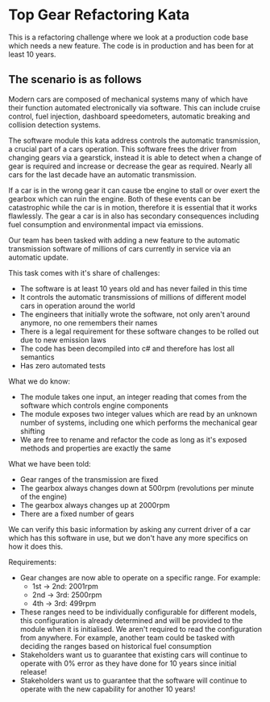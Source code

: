 Top Gear Refactoring Kata
=========================

This is a refactoring challenge where we look at a production code base which needs a new feature. The code is in production and has been for at least 10 years.

The scenario is as follows
----------------------------

Modern cars are composed of mechanical systems many of which have their function automated electronically via software. This can include cruise control, fuel injection, dashboard speedometers, automatic breaking and collision detection systems.

The software module this kata address controls the automatic transmission, a crucial part of a cars operation. This software frees the driver from changing gears via a gearstick, instead it is able to detect when a change of gear is required and increase or decrease the gear as required. Nearly all cars for the last decade have an automatic transmission.

If a car is in the wrong gear it can cause tbe engine to stall or over exert the gearbox which can ruin the engine. Both of these events can be catastrophic while the car is in motion, therefore it is essential that it works flawlessly. The gear a car is in also has secondary consequences including fuel consumption and environmental impact via emissions.

Our team has been tasked with adding a new feature to the automatic transmission software of millions of cars currently in service via an automatic update.  
  
This task comes with it's share of challenges:
* The software is at least 10 years old and has never failed in this time
* It controls the automatic transmissions of millions of different model cars in operation around the world
* The engineers that initially wrote the software, not only aren't around anymore, no one remembers their names
* There is a legal requirement for these software changes to be rolled out due to new emission laws
* The code has been decompiled into c# and therefore has lost all semantics
* Has zero automated tests

What we do know:
* The module takes one input, an integer reading that comes from the software which controls engine components
* The module exposes two integer values which are read by an unknown number of systems, including one which performs the mechanical gear shifting
* We are free to rename and refactor the code as long as it's exposed methods and properties are exactly the same

What we have been told:
* Gear ranges of the transmission are fixed
* The gearbox always changes down at 500rpm (revolutions per minute of the engine)
* The gearbox always changes up at 2000rpm
* There are a fixed number of gears 

We can verify this basic information by asking any current driver of a car which has this software in use, but we don't have any more specifics on how it does this.

Requirements:
* Gear changes are now able to operate on a specific range. For example:
    * 1st -> 2nd: 2001rpm
    * 2nd -> 3rd: 2500rpm
    * 4th -> 3rd: 499rpm
* These ranges need to be individually configurable for different models, this configuration is already determined and will be provided to the module when it is initialised. We aren't required to read the configuration from anywhere. For example, another team could be tasked with deciding the ranges based on historical fuel consumption
* Stakeholders want us to guarantee that existing cars will continue to operate with 0% error as they have done for 10 years since initial release!
* Stakeholders want us to guarantee that the software will continue to operate with the new capability for another 10 years! 
